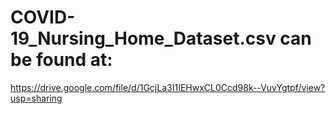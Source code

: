 # COVID-19_Nursing_Home_Dataset.csv can be found at:

https://drive.google.com/file/d/1GcjLa3I1IEHwxCL0Ccd98k--VuvYgtpf/view?usp=sharing
